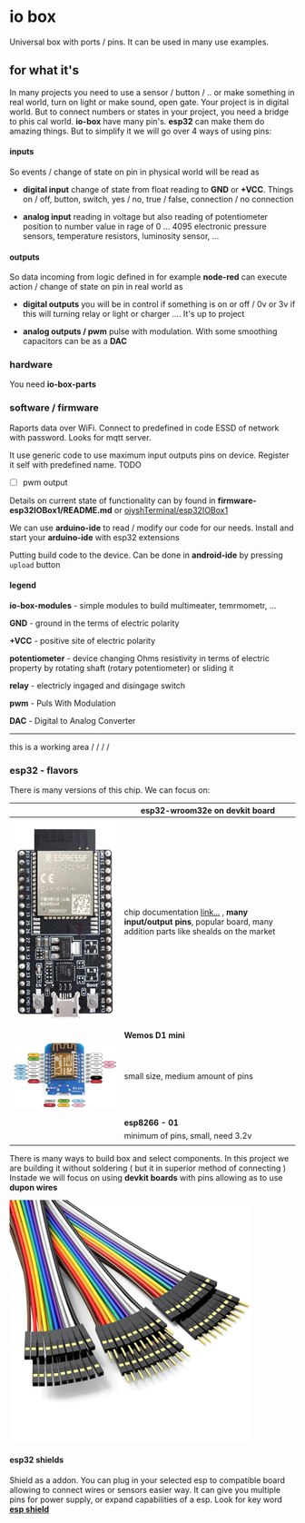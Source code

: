 # io box

Universal box with ports / pins. It can be used in many use examples.





## for what it's

In many projects you need to use a sensor / button / ..  or make something in real world, turn on light or make sound, open gate. Your project is in digital world. But to connect numbers or states in your project, you need a bridge to phis cal world. **io-box** have many pin's. **esp32** can make them do amazing things. But to simplify it we will go over 4 ways of using pins:

#### inputs

So events / change of state on pin in physical world will be read as

- **digital input**
    change of state from float reading to **GND** or **+VCC**.
    Things on / off, button, switch, yes / no, true / false, connection / no connection

- **analog input**
    reading in voltage but also reading of potentiometer position to number value in rage of 0 ... 4095
    electronic pressure sensors, temperature resistors, luminosity sensor, ...

#### outputs

So data incoming from logic defined in for example **node-red** can execute action / change of state on pin in real world as

- **digital outputs**
    you will be in control if something is on or off / 0v or 3v 
    if this will turning relay or light or charger .... It's up to project

- **analog outputs / pwm**
    pulse with modulation. With some smoothing capacitors can be as a **DAC** 




### hardware

You need **io-box-parts**


### software / firmware

Raports data over WiFi.
Connect to predefined in code ESSD of network with password.
Looks for mqtt server.

It use generic code to use maximum input outputs pins on device. 
Register it self with predefined name.
TODO
- [ ] pwm output

Details on current state of functionality can by found in **firmware-esp32IOBox1/README.md** or [oiyshTerminal/esp32IOBox1](https://github.com/yOyOeK1/oiyshTerminal/tree/main/esp32IOBox1)

We can use **arduino-ide** to read / modify our code for our needs.
Install and start your **arduino-ide** with esp32 extensions


Putting build code to the device. Can be done in **android-ide** by pressing `upload` button 


#### legend

**io-box-modules** - simple modules to build multimeater, temrmometr, ...

**GND** - ground in the terms of electric polarity

**+VCC** - positive site of electric polarity

**potentiometer** - device changing Ohms resistivity in terms of electric property by rotating shaft (rotary potentiometer) or sliding it

**relay** - electricly ingaged and disingage switch

**pwm** - Puls With Modulation

**DAC** - Digital to Analog Converter

















---



this is a working area \/    \/      \/      \/







### esp32 - flavors

There is many versions of this chip. We can focus on:

|                                                                            | esp32-wroom32e on devkit board                                                                                                                                                      |
| -------------------------------------------------------------------------- | ----------------------------------------------------------------------------------------------------------------------------------------------------------------------------------- |
| ![](./assets/ESP32-DevKitC-32E_SPL.jpg) | chip documentation [link...](./xdocs/esp32-wroom-32e_esp32-wroom-32ue_datasheet_en.pdf) , **many input/output pins**, popular board, many addition parts like shealds on the market |
|                                                                            |                                                                                                                                                                                     |
|                                                                            | **Wemos D1 mini**                                                                                                                                                                   |
| ![](./assets/espWeMos_pinout.jpg)                                          | small size, medium amount of pins                                                                                                                                                   |
|                                                                            |                                                                                                                                                                                     |
|                                                                            |                                                                                                                                                                                     |
|                                                                            | **esp8266 - 01**                                                                                                                                                                    |
|                                                                            | minimum of pins, small, need 3.2v                                                                                                                                                   |
|                                                                            |                                                                                                                                                                                     |

There is many ways to build box and select components. In this project we are building it without soldering ( but it in superior method of connecting ) Instade we will focus on using **devkit boards** with pins allowing as to use **dupon wires**

<img title="" src="./assets/dupon_wires.jpg" alt="" width="426">

#### esp32 shields

Shield as a addon. You can plug in your selected esp to compatible board allowing to connect wires or sensors easier way. It can give you multiple pins for power supply, or expand capabilities of a esp. Look for key word **[esp shield](https://www.google.com/search?q=eps32+sheald)**


